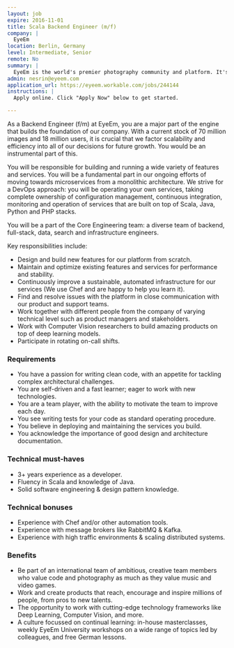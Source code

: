 ```yaml
---
layout: job
expire: 2016-11-01
title: Scala Backend Engineer (m/f)
company: |
  EyeEm
location: Berlin, Germany
level: Intermediate, Senior
remote: No
summary: |
  EyeEm is the world's premier photography community and platform. It's a place for photographers of all abilities to share, interact, and learn more about taking pictures on any device. Thanks to a unique combination of advanced search technology, Market and Missions, EyeEm photographers have a chance to showcase their original work and license their photography to be seen by a global audience.
admin: nesrin@eyeem.com
application_url: https://eyeem.workable.com/jobs/244144
instructions: |
  Apply online. Click "Apply Now" below to get started.

---
```


<!-- break -->

As a Backend Engineer (f/m) at EyeEm, you are a major part of the engine that builds the foundation of our company. With a current stock of 70 million images and 18 million users, it is crucial that we factor scalability and efficiency into all of our decisions for future growth. You would be an instrumental part of this.

You will be responsible for building and running a wide variety of features and services. You will be a fundamental part in our ongoing efforts of moving towards microservices from a monolithic architecture. We strive for a DevOps approach: you will be operating your own services, taking complete ownership of configuration management, continuous integration, monitoring and operation of services that are built on top of Scala, Java, Python and PHP stacks.

You will be a part of the Core Engineering team: a diverse team of backend, full-stack, data, search and infrastructure engineers.

Key responsibilities include:

- Design and build new features for our platform from scratch.
- Maintain and optimize existing features and services for performance and stability.
- Continuously improve a sustainable, automated infrastructure for our services (We use Chef and are happy to help you learn it).
- Find and resolve issues with the platform in close communication with our product and support teams.
- Work together with different people from the company of varying technical level such as product managers and stakeholders.
- Work with Computer Vision researchers to build amazing products on top of deep learning models.
- Participate in rotating on-call shifts.

### Requirements

- You have a passion for writing clean code, with an appetite for tackling complex architectural challenges.
- You are self-driven and a fast learner; eager to work with new technologies.
- You are a team player, with the ability to motivate the team to improve each day.
- You see writing tests for your code as standard operating procedure.
- You believe in deploying and maintaining the services you build.
- You acknowledge the importance of good design and architecture documentation.

### Technical must-haves

- 3+ years experience as a developer.
- Fluency in Scala and knowledge of Java.
- Solid software engineering & design pattern knowledge.

### Technical bonuses

- Experience with Chef and/or other automation tools.
- Experience with message brokers like RabbitMQ & Kafka.
- Experience with high traffic environments & scaling distributed systems.

### Benefits

- Be part of an international team of ambitious, creative team members who value code and photography as much as they value music and video games.
- Work and create products that reach, encourage and inspire millions of people, from pros to new talents.
- The opportunity to work with cutting-edge technology frameworks like Deep Learning, Computer Vision, and more.
- A culture focussed on continual learning: in-house masterclasses, weekly EyeEm University workshops on a wide range of topics led by colleagues, and free German lessons.

